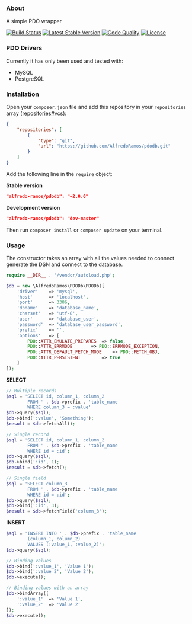 ### About

A simple PDO wrapper

[![Build Status](https://img.shields.io/travis/com/AlfredoRamos/pdodb.svg?style=flat-square)](https://travis-ci.org/AlfredoRamos/pdodb)
[![Latest Stable Version](https://img.shields.io/github/tag/AlfredoRamos/pdodb.svg?style=flat-square&label=stable)](https://github.com/AlfredoRamos/pdodb/releases)
[![Code Quality](https://img.shields.io/codefactor/grade/github/AlfredoRamos/pdodb.svg?style=flat-square)](https://www.codefactor.io/repository/github/alfredoramos/pdodb)
[![License](https://img.shields.io/github/license/AlfredoRamos/pdodb.svg?style=flat-square)](https://raw.githubusercontent.com/AlfredoRamos/pdodb/master/LICENSE)

### PDO Drivers

Currently it has only been used and tested with:

- MySQL
- PostgreSQL

### Installation

Open your `composer.json` file and add this repository in your `repositories` array ([repositories#vcs](https://getcomposer.org/doc/05-repositories.md#vcs)):

```json
{
	"repositories": [
		{
			"type": "git",
			"url": "https://github.com/AlfredoRamos/pdodb.git"
		}
	]
}
```

Add the following line in the `require` object:

**Stable version**

```json
"alfredo-ramos/pdodb": "~2.0.0"
```

**Development version**

```json
"alfredo-ramos/pdodb": "dev-master"
```

Then run `composer install` or `composer update` on your terminal.

### Usage

The constructor takes an array with all the values needed to connect generate the DSN and connect to the database.

```php
require __DIR__ . '/vendor/autoload.php';

$db = new \AlfredoRamos\PDODb\PDODb([
	'driver'	=> 'mysql',
	'host'		=> 'localhost',
	'port'		=> 3306,
	'dbname'	=> 'database_name',
	'charset'	=> 'utf-8',
	'user'		=> 'database_user',
	'password'	=> 'database_user_password',
	'prefix'	=> '',
	'options'	=> [
		PDO::ATTR_EMULATE_PREPARES	=> false,
		PDO::ATTR_ERRMODE		=> PDO::ERRMODE_EXCEPTION,
		PDO::ATTR_DEFAULT_FETCH_MODE	=> PDO::FETCH_OBJ,
		PDO::ATTR_PERSISTENT		=> true
	]
]);
```

**SELECT**

```php
// Multiple records
$sql = 'SELECT id, column_1, column_2
		FROM ' . $db->prefix . 'table_name
		WHERE column_3 = :value'
$db->query($sql);
$db->bind(':value', 'Something');
$result = $db->fetchAll();

// Single record
$sql = 'SELECT id, column_1, column_2
		FROM ' . $db->prefix . 'table_name
		WHERE id = :id';
$db->query($sql);
$db->bind(':id', 1);
$result = $db->fetch();

// Single field
$sql = 'SELECT column_3
		FROM ' . $db->prefix . 'table_name
		WHERE id = :id';
$db->query($sql);
$db->bind(':id', 3);
$result = $db->fetchField('column_3');
```

**INSERT**

```php
$sql = 'INSERT INTO ' . $db->prefix . 'table_name
		(column_1, column_2)
		VALUES (:value_1, :value_2)';
$db->query($sql);

// Binding values
$db->bind(':value_1', 'Value 1');
$db->bind(':value_2', 'Value 2');
$db->execute();

// Binding values with an array
$db->bindArray([
	':value_1'	=> 'Value 1',
	':value_2'	=> 'Value 2'
]);
$db->execute();
```
